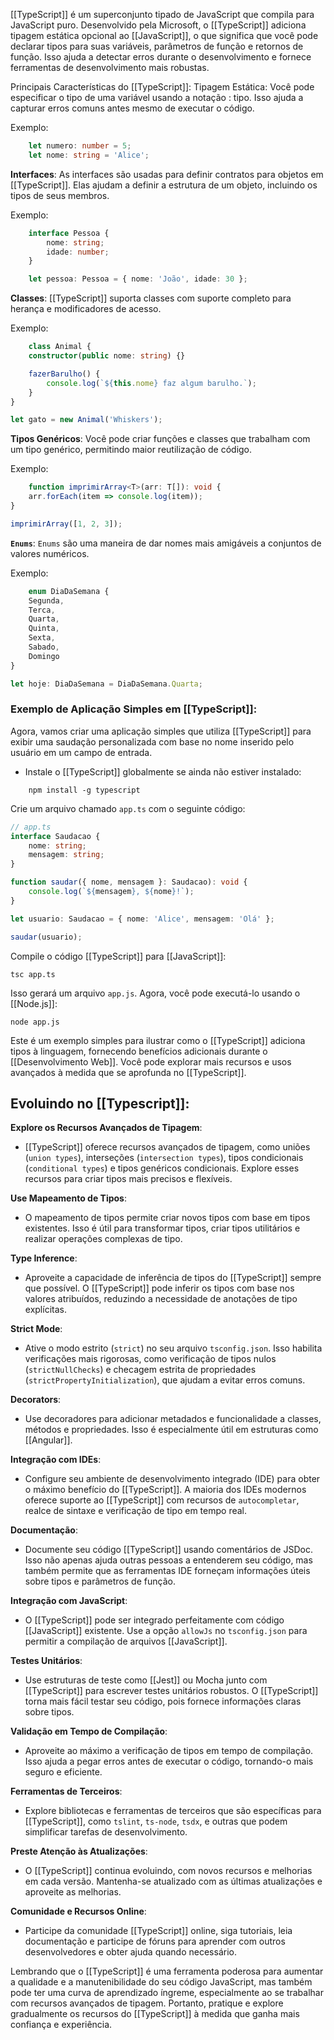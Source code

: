 [[TypeScript]] é um superconjunto tipado de JavaScript que compila para JavaScript puro. Desenvolvido pela Microsoft, o [[TypeScript]] adiciona tipagem estática opcional ao [[JavaScript]], o que significa que você pode declarar tipos para suas variáveis, parâmetros de função e retornos de função. Isso ajuda a detectar erros durante o desenvolvimento e fornece ferramentas de desenvolvimento mais robustas.

Principais Características do [[TypeScript]]:
Tipagem Estática: Você pode especificar o tipo de uma variável usando a notação : tipo. Isso ajuda a capturar erros comuns antes mesmo de executar o código.

Exemplo:

```typescript
	let numero: number = 5;
	let nome: string = 'Alice';
```

**Interfaces**: As interfaces são usadas para definir contratos para objetos em [[TypeScript]]. Elas ajudam a definir a estrutura de um objeto, incluindo os tipos de seus membros.

Exemplo:

```typescript
	interface Pessoa {
	    nome: string;
	    idade: number;
	}

	let pessoa: Pessoa = { nome: 'João', idade: 30 };
```

**Classes**: [[TypeScript]] suporta classes com suporte completo para herança e modificadores de acesso.

Exemplo:

```typescript
	class Animal {
    constructor(public nome: string) {}

    fazerBarulho() {
        console.log(`${this.nome} faz algum barulho.`);
    }
}

let gato = new Animal('Whiskers');
```

**Tipos Genéricos**: Você pode criar funções e classes que trabalham com um tipo genérico, permitindo maior reutilização de código.

Exemplo:

```typescript
	function imprimirArray<T>(arr: T[]): void {
    arr.forEach(item => console.log(item));
}

imprimirArray([1, 2, 3]);
```

**`Enums`**: `Enums` são uma maneira de dar nomes mais amigáveis a conjuntos de valores numéricos.

Exemplo:

```typescript
	enum DiaDaSemana {
    Segunda,
    Terca,
    Quarta,
    Quinta,
    Sexta,
    Sabado,
    Domingo
}

let hoje: DiaDaSemana = DiaDaSemana.Quarta;
```

### Exemplo de Aplicação Simples em [[TypeScript]]:

Agora, vamos criar uma aplicação simples que utiliza [[TypeScript]] para exibir uma saudação personalizada com base no nome inserido pelo usuário em um campo de entrada.

- Instale o [[TypeScript]] globalmente se ainda não estiver instalado:

```shell
	npm install -g typescript
```

Crie um arquivo chamado `app.ts` com o seguinte código:

```typescript
// app.ts
interface Saudacao {
    nome: string;
    mensagem: string;
}

function saudar({ nome, mensagem }: Saudacao): void {
    console.log(`${mensagem}, ${nome}!`);
}

let usuario: Saudacao = { nome: 'Alice', mensagem: 'Olá' };

saudar(usuario);
```

Compile o código [[TypeScript]] para [[JavaScript]]:

```shell
tsc app.ts
```

Isso gerará um arquivo `app.js`. Agora, você pode executá-lo usando o [[Node.js]]:

```shell
node app.js
```

Este é um exemplo simples para ilustrar como o [[TypeScript]] adiciona tipos à linguagem, fornecendo benefícios adicionais durante o [[Desenvolvimento Web]]. Você pode explorar mais recursos e usos avançados à medida que se aprofunda no [[TypeScript]].
## Evoluindo no [[Typescript]]:

**Explore os Recursos Avançados de Tipagem**:
- [[TypeScript]] oferece recursos avançados de tipagem, como uniões (`union types`), interseções (`intersection types`), tipos condicionais (`conditional types`) e tipos genéricos condicionais. Explore esses recursos para criar tipos mais precisos e flexíveis.

**Use Mapeamento de Tipos**:
- O mapeamento de tipos permite criar novos tipos com base em tipos existentes. Isso é útil para transformar tipos, criar tipos utilitários e realizar operações complexas de tipo.

**Type Inference**:
- Aproveite a capacidade de inferência de tipos do [[TypeScript]] sempre que possível. O [[TypeScript]] pode inferir os tipos com base nos valores atribuídos, reduzindo a necessidade de anotações de tipo explícitas.

**Strict Mode**:
- Ative o modo estrito (`strict`) no seu arquivo `tsconfig.json`. Isso habilita verificações mais rigorosas, como verificação de tipos nulos (`strictNullChecks`) e checagem estrita de propriedades (`strictPropertyInitialization`), que ajudam a evitar erros comuns.

**Decorators**:
- Use decoradores para adicionar metadados e funcionalidade a classes, métodos e propriedades. Isso é especialmente útil em estruturas como [[Angular]].

**Integração com IDEs**:
- Configure seu ambiente de desenvolvimento integrado (IDE) para obter o máximo benefício do [[TypeScript]]. A maioria dos IDEs modernos oferece suporte ao [[TypeScript]] com recursos de `autocompletar`, realce de sintaxe e verificação de tipo em tempo real.

**Documentação**:
- Documente seu código [[TypeScript]] usando comentários de JSDoc. Isso não apenas ajuda outras pessoas a entenderem seu código, mas também permite que as ferramentas IDE forneçam informações úteis sobre tipos e parâmetros de função.

**Integração com JavaScript**:
- O [[TypeScript]] pode ser integrado perfeitamente com código [[JavaScript]] existente. Use a opção `allowJs` no `tsconfig.json` para permitir a compilação de arquivos [[JavaScript]].

**Testes Unitários**:
- Use estruturas de teste como [[Jest]] ou Mocha junto com [[TypeScript]] para escrever testes unitários robustos. O [[TypeScript]] torna mais fácil testar seu código, pois fornece informações claras sobre tipos.

**Validação em Tempo de Compilação**:
- Aproveite ao máximo a verificação de tipos em tempo de compilação. Isso ajuda a pegar erros antes de executar o código, tornando-o mais seguro e eficiente.

**Ferramentas de Terceiros**:
- Explore bibliotecas e ferramentas de terceiros que são específicas para [[TypeScript]], como `tslint`, `ts-node`, `tsdx`, e outras que podem simplificar tarefas de desenvolvimento.

**Preste Atenção às Atualizações**:
- O [[TypeScript]] continua evoluindo, com novos recursos e melhorias em cada versão. Mantenha-se atualizado com as últimas atualizações e aproveite as melhorias.

**Comunidade e Recursos Online**:
- Participe da comunidade [[TypeScript]] online, siga tutoriais, leia documentação e participe de fóruns para aprender com outros desenvolvedores e obter ajuda quando necessário.

Lembrando que o [[TypeScript]] é uma ferramenta poderosa para aumentar a qualidade e a manutenibilidade do seu código JavaScript, mas também pode ter uma curva de aprendizado íngreme, especialmente ao se trabalhar com recursos avançados de tipagem. Portanto, pratique e explore gradualmente os recursos do [[TypeScript]] à medida que ganha mais confiança e experiência.